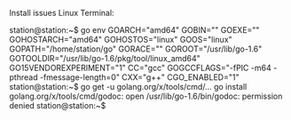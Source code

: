 Install issues
Linux Terminal:

station@station:~$ go env
GOARCH="amd64"
GOBIN=""
GOEXE=""
GOHOSTARCH="amd64"
GOHOSTOS="linux"
GOOS="linux"
GOPATH="/home/station/go"
GORACE=""
GOROOT="/usr/lib/go-1.6"
GOTOOLDIR="/usr/lib/go-1.6/pkg/tool/linux_amd64"
GO15VENDOREXPERIMENT="1"
CC="gcc"
GOGCCFLAGS="-fPIC -m64 -pthread -fmessage-length=0"
CXX="g++"
CGO_ENABLED="1"
station@station:~$ go get -u golang.org/x/tools/cmd/...
go install golang.org/x/tools/cmd/godoc: open /usr/lib/go-1.6/bin/godoc: permission denied
station@station:~$ 
